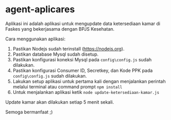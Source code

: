 # agent-aplicares
Aplikasi ini adalah aplikasi untuk mengupdate data ketersediaan kamar di Faskes yang bekerjasama dengan BPJS Kesehatan.

Cara menggunakan aplikasi:
1. Pastikan Nodejs sudah terinstall (https://nodejs.org).
2. Pastikan database Mysql sudah disetup.
3. Pastikan konfigurasi koneksi Mysql pada `config\config.js` sudah dilakukan.
4. Pastikan konfigurasi Consumer ID, Secretkey, dan Kode PPK pada `config\config.js` sudah dilakukan.
5. Lakukan setup aplikasi untuk pertama kali dengan menjalankan perintah melalui terminal atau command prompt `npm install`
6. Untuk menjalankan aplikasi ketik `node update-ketersediaan-kamar.js`

Update kamar akan dilakukan setiap 5 menit sekali.

Semoga bermanfaat ;)